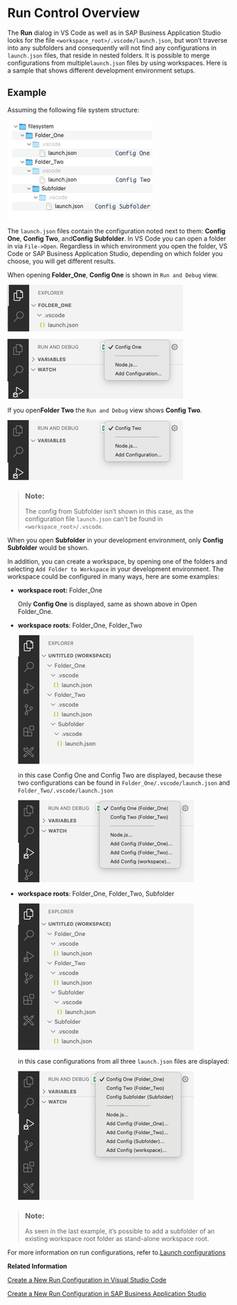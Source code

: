 <!-- loiod7f20f306af14d34999f56a536f28d47 -->

# Run Control Overview

The **Run** dialog in VS Code as well as in SAP Business Application Studio looks for the file `<workspace_root>/.vscode/launch.json`, but won’t traverse into any subfolders and consequently will not find any configurations in `launch.json` files, that reside in nested folders. It is possible to merge configurations from multiple`launch.json` files by using workspaces. Here is a sample that shows different development environment setups.



<a name="loiod7f20f306af14d34999f56a536f28d47__section_sdc_rwh_fsb"/>

## Example

Assuming the following file system structure:

![](images/RunConfig_Image1_5cfcf01.png)

The `launch.json` files contain the configuration noted next to them: **Config One**, **Config Two**, and**Config Subfolder**. In VS Code you can open a folder in via `File->Open`. Regardless in which environment you open the folder, VS Code or SAP Business Application Studio, depending on which folder you choose, you will get different results.

When opening **Folder\_One**, **Config One** is shown in `Run and Debug` view.

![](images/Runconfiguration_Image2_247b086.png)

![](images/Runconfig_Image3_ad1782a.png)

If you open**Folder Two** the `Run and Debug` view shows **Config Two**.

![](images/Runconfig_image4_7cc5305.png)

> ### Note:  
> The config from Subfolder isn’t shown in this case, as the configuration file `launch.json` can't be found in `<workspace_root>/.vscode`.

When you open **Subfolder** in your development environment, only **Config Subfolder** would be shown.

In addition, you can create a workspace, by opening one of the folders and selecting `Add Folder to Workspace` in your development environment. The workspace could be configured in many ways, here are some examples:

-   **workspace root:** Folder\_One

    Only **Config One** is displayed, same as shown above in Open Folder\_One.

-   **workspace roots**: Folder\_One, Folder\_Two

    ![](images/Runconfig_Image5_7d410a4.png)

    in this case Config One and Config Two are displayed, because these two configurations can be found in `Folder_One/.vscode/launch.json` and `Folder_Two/.vscode/launch.json`

    ![](images/Runconfig_Image6_7fe89a4.png)

-   **workspace roots**: Folder\_One, Folder\_Two, Subfolder

    ![](images/Runconfig_Image7_9d494db.png)

    in this case configurations from all three `launch.json` files are displayed:

    ![](images/Runconfig_Image8_40f2fe8.png)


> ### Note:  
> As seen in the last example, it’s possible to add a subfolder of an existing workspace root folder as stand-alone workspace root.

For more information on run configurations, refer to.[Launch configurations](https://code.visualstudio.com/docs/editor/debugging#_launch-configurations) 

**Related Information**  


[Create a New Run Configuration in Visual Studio Code](create-a-new-run-configuration-in-visual-studio-code-3b1f37e.md)

[Create a New Run Configuration in SAP Business Application Studio](create-a-new-run-configuration-in-sap-business-application-studio-05f2a9e.md)

